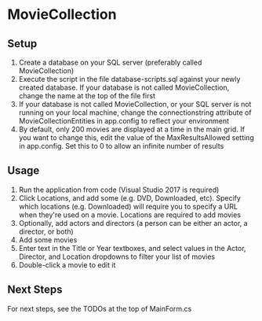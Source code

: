 # MovieCollection

## Setup

1. Create a database on your SQL server (preferably called MovieCollection)
1. Execute the script in the file database-scripts.sql against your newly created database. If your database is not called MovieCollection, change the name at the top of the file first
1. If your database is not called MovieCollection, or your SQL server is not running on your local machine, change the connectionstring attribute of MovieCollectionEntities in app.config to reflect your environment
1. By default, only 200 movies are displayed at a time in the main grid. If you want to change this, edit the value of the MaxResultsAllowed setting in app.config. Set this to 0 to allow an infinite number of results

## Usage

1. Run the application from code (Visual Studio 2017 is required)
1. Click Locations, and add some (e.g. DVD, Downloaded, etc). Specify which locations (e.g. Downloaded) will require you to specify a URL when they're used on a movie. Locations are required to add movies
1. Optionally, add actors and directors (a person can be either an actor, a director, or both)
1. Add some movies
1. Enter text in the Title or Year textboxes, and select values in the Actor, Director, and Location dropdowns to filter your list of movies
1. Double-click a movie to edit it

## Next Steps

For next steps, see the TODOs at the top of MainForm.cs

